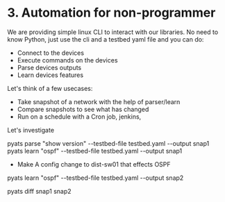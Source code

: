 # 3. Automation for non-programmer

We are providing simple linux CLI to interact with our libraries. No need to
know Python, just use the cli and a testbed yaml file and you can do:

* Connect to the devices
* Execute commands on the devices
* Parse devices outputs
* Learn devices features

Let's think of a few usecases:

* Take snapshot of a network with the help of parser/learn
* Compare snapshots to see what has changed
* Run on a schedule with a Cron job, jenkins, 

Let's investigate

pyats parse "show version" --testbed-file testbed.yaml --output snap1
pyats learn "ospf" --testbed-file testbed.yaml --output snap1

* Make A config change to dist-sw01 that effects OSPF

pyats learn "ospf" --testbed-file testbed.yaml --output snap2

pyats diff snap1 snap2

